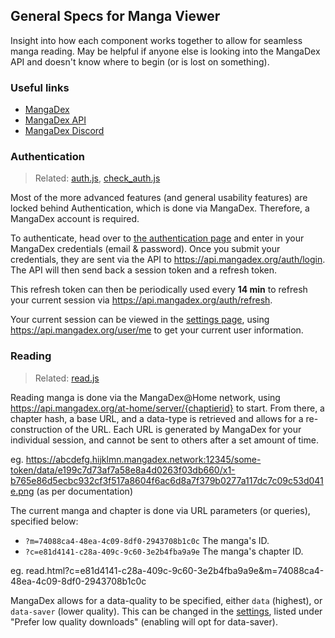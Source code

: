 ## General Specs for Manga Viewer

Insight into how each component works together to allow for seamless manga reading. May be helpful if anyone else is looking into the MangaDex API and doesn't know where to begin (or is lost on something).

### <i class="icon w-24" data-feather="link-2"></i> Useful links

- [MangaDex](https://mangadex.org/)
- [MangaDex API](https://api.mangadex.org/swagger)
- [MangaDex Discord](https://discord.gg/mangadex)

### <i class="icon w-24" data-feather="lock"></i> Authentication

> Related: [auth.js](/js/auth.js), [check_auth.js](/js/check_auth.js)

Most of the more advanced features (and general usability features) are locked behind Authentication, which is done via MangaDex. Therefore, a MangaDex account is required.

To authenticate, head over to [the authentication page](/auth.html) and enter in your MangaDex credentials (email & password). Once you submit your credentials, they are sent via the API to https://api.mangadex.org/auth/login. The API will then send back a session token and a refresh token.

This refresh token can then be periodically used every **14 min** to refresh your current session via https://api.mangadex.org/auth/refresh.

Your current session can be viewed in the [settings page](/settings), using https://api.mangadex.org/user/me to get your current user information.

### <i class="icon w-24" data-feather="book"></i> Reading

> Related: [read.js](/js/read.js)

Reading manga is done via the MangaDex@Home network, using https://api.mangadex.org/at-home/server/{chaptierid} to start. From there, a chapter hash, a base URL, and a data-type is retrieved and allows for a re-construction of the URL. Each URL is generated by MangaDex for your individual session, and cannot be sent to others after a set amount of time.

eg. https://abcdefg.hijklmn.mangadex.network:12345/some-token/data/e199c7d73af7a58e8a4d0263f03db660/x1-b765e86d5ecbc932cf3f517a8604f6ac6d8a7f379b0277a117dc7c09c53d041e.png (as per documentation)

The current manga and chapter is done via URL parameters (or queries), specified below:

- `?m=74088ca4-48ea-4c09-8df0-2943708b1c0c` The manga's ID.
- `?c=e81d4141-c28a-409c-9c60-3e2b4fba9a9e` The manga's chapter ID.

eg. read.html?c=e81d4141-c28a-409c-9c60-3e2b4fba9a9e&m=74088ca4-48ea-4c09-8df0-2943708b1c0c

MangaDex allows for a data-quality to be specified, either `data` (highest), or `data-saver` (lower quality). This can be changed in the [settings](/settings), listed under "Prefer low quality downloads" (enabling will opt for data-saver).

